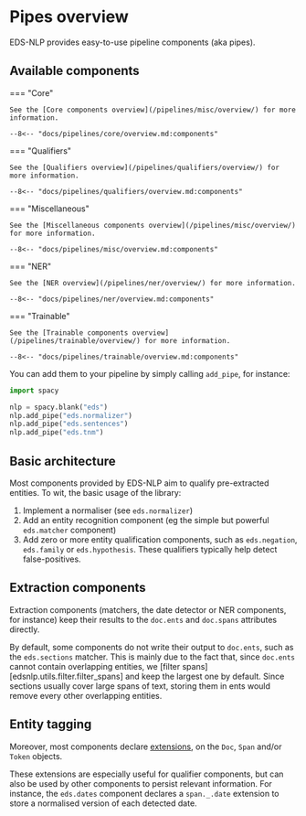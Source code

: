 # Pipes overview

EDS-NLP provides easy-to-use pipeline components (aka pipes).

## Available components

<!-- --8<-- [start:components] -->

=== "Core"

    See the [Core components overview](/pipelines/misc/overview/) for more information.

    --8<-- "docs/pipelines/core/overview.md:components"

=== "Qualifiers"

    See the [Qualifiers overview](/pipelines/qualifiers/overview/) for more information.

    --8<-- "docs/pipelines/qualifiers/overview.md:components"

=== "Miscellaneous"

    See the [Miscellaneous components overview](/pipelines/misc/overview/) for more information.

    --8<-- "docs/pipelines/misc/overview.md:components"

=== "NER"

    See the [NER overview](/pipelines/ner/overview/) for more information.

    --8<-- "docs/pipelines/ner/overview.md:components"

=== "Trainable"

    See the [Trainable components overview](/pipelines/trainable/overview/) for more information.

    --8<-- "docs/pipelines/trainable/overview.md:components"

<!-- --8<-- [end:components] -->

You can add them to your pipeline by simply calling `add_pipe`, for instance:

```python
import spacy

nlp = spacy.blank("eds")
nlp.add_pipe("eds.normalizer")
nlp.add_pipe("eds.sentences")
nlp.add_pipe("eds.tnm")
```

## Basic architecture

Most components provided by EDS-NLP aim to qualify pre-extracted entities. To wit, the basic usage of the library:

1. Implement a normaliser (see `eds.normalizer`)
2. Add an entity recognition component (eg the simple but powerful `eds.matcher` component)
3. Add zero or more entity qualification components, such as `eds.negation`, `eds.family` or `eds.hypothesis`. These qualifiers typically help detect false-positives.

## Extraction components

Extraction components (matchers, the date detector or NER components, for instance) keep their results to the `doc.ents` and `doc.spans` attributes directly.

By default, some components do not write their output to `doc.ents`, such as the `eds.sections` matcher. This is mainly due to the fact that, since `doc.ents` cannot contain overlapping entities, we [filter spans][edsnlp.utils.filter.filter_spans] and keep the largest one by default. Since sections usually cover large spans of text, storing them in ents would remove every other overlapping entities.

## Entity tagging

Moreover, most components declare [extensions](https://spacy.io/usage/processing-components#custom-components-attributes), on the `Doc`, `Span` and/or `Token` objects.

These extensions are especially useful for qualifier components, but can also be used by other components to persist relevant information. For instance, the `eds.dates` component declares a `span._.date` extension to store a normalised version of each detected date.
